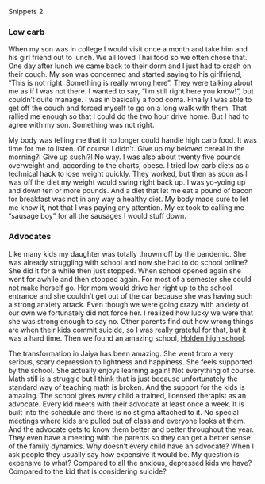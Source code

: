 Snippets 2

### Low carb

When my son was in college I would visit once a month and take him and his girl friend out to lunch. We all loved Thai food so we often chose that. One day after lunch we came back to their dorm and I just had to crash on their couch. My son was concerned and started saying to his girlfriend, “This is not right. Something is really wrong here”. They were talking about me as if I was not there. I wanted to say, “I’m still right here you know!”, but couldn’t quite manage. I was in basically a food coma. Finally I was able to get off the couch and forced myself to go on a long walk with them. That rallied me enough so that I could do the two hour drive home. But I had to agree with my son. Something was not right.

My body was telling me that it no longer could handle high carb food. It was time for me to listen. Of course I didn’t. Give up my beloved cereal in the morning?! Give up sushi?! No way. I was also about  twenty five pounds overweight and, according to the charts, obese. I tried low carb diets as a technical hack to lose weight quickly. They worked, but then as soon as I was off the diet my weight would swing right back up. I was yo-yoing up and down ten or more pounds.  And a diet that let me eat a pound of bacon for breakfast was not in any way a healthy diet. My body made sure to let me know it, not that I was paying any attention. My ex took to calling me “sausage boy” for all the sausages I would stuff down.

### Advocates
Like many kids my daughter was totally thrown off by the pandemic. She was already struggling with school and now she had to do school online? She did it for a while then just stopped. When school opened again she went for awhile and then stopped again. For most of a semester she could not make herself go. Her mom would drive her right up to the school entrance and she couldn’t get out of the car because she was having such a strong anxiety attack. Even though we were going crazy with anxiety of our own we fortunately did not force her. I realized how lucky we were that she was strong enough to say no. Other parents find out how wrong things are when their kids commit suicide, so I was really grateful for that, but it was a hard time. Then we found an amazing school, [Holden high school](https://holdenhigh.org/).  

The transformation in Jaiya has been amazing. She went from a very serious, scary depression to  lightness and happiness. She feels supported by the school. She actually enjoys learning again! Not everything of course. Math still is a struggle but I think that is just because unfortunately the standard way of teaching math is broken. And the support for the kids is amazing. The school gives every child a trained, licensed therapist as an advocate. Every kid meets with their advocate at least once a week. It is built into the schedule and there is no stigma attached to it. No special meetings where kids are pulled out of class and everyone looks at them. And the advocate gets to know them better and better throughout the year. They even have a meeting with the parents so they can get a better sense of the family dynamics. Why doesn’t every child have an advocate? When I ask people they usually say how expensive it would be. My question is expensive to what? Compared to all the anxious, depressed kids we have? Compared to the kid that is considering suicide? 
